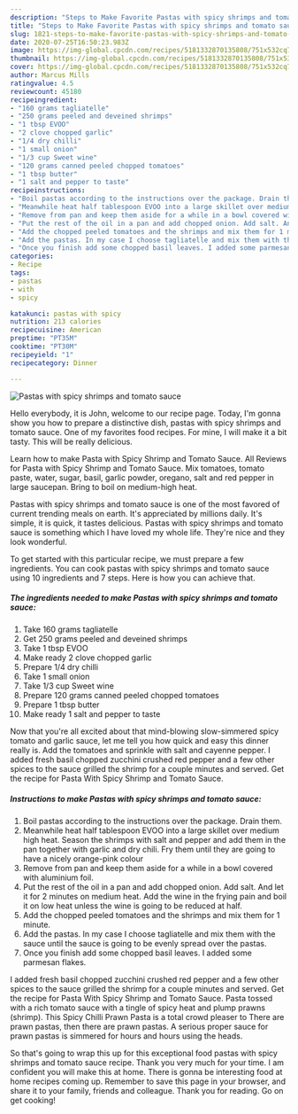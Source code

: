 ```yaml
---
description: "Steps to Make Favorite Pastas with spicy shrimps and tomato sauce"
title: "Steps to Make Favorite Pastas with spicy shrimps and tomato sauce"
slug: 1821-steps-to-make-favorite-pastas-with-spicy-shrimps-and-tomato-sauce
date: 2020-07-25T16:50:23.983Z
image: https://img-global.cpcdn.com/recipes/5181332870135808/751x532cq70/pastas-with-spicy-shrimps-and-tomato-sauce-recipe-main-photo.jpg
thumbnail: https://img-global.cpcdn.com/recipes/5181332870135808/751x532cq70/pastas-with-spicy-shrimps-and-tomato-sauce-recipe-main-photo.jpg
cover: https://img-global.cpcdn.com/recipes/5181332870135808/751x532cq70/pastas-with-spicy-shrimps-and-tomato-sauce-recipe-main-photo.jpg
author: Marcus Mills
ratingvalue: 4.5
reviewcount: 45180
recipeingredient:
- "160 grams tagliatelle"
- "250 grams peeled and deveined shrimps"
- "1 tbsp EVOO"
- "2 clove chopped garlic"
- "1/4 dry chilli"
- "1 small onion"
- "1/3 cup Sweet wine"
- "120 grams canned peeled chopped tomatoes"
- "1 tbsp butter"
- "1 salt and pepper to taste"
recipeinstructions:
- "Boil pastas according to the instructions over the package. Drain them."
- "Meanwhile heat half tablespoon EVOO into a large skillet over medium high heat. Season the shrimps with salt and pepper and add them in the pan together with garlic and dry chili. Fry them until they are going to have a nicely orange-pink colour"
- "Remove from pan and keep them aside for a while in a bowl covered with aluminium foil."
- "Put the rest of the oil in a pan and add chopped onion. Add salt. And let it for 2 minutes on medium heat. Add the wine in the frying pain and boil it on low heat unless the wine is going to be reduced at half."
- "Add the chopped peeled tomatoes and the shrimps and mix them for 1 minute."
- "Add the pastas. In my case I choose tagliatelle and mix them with the sauce until the sauce is going to be evenly spread over the pastas."
- "Once you finish add some chopped basil leaves. I added some parmesan flakes."
categories:
- Recipe
tags:
- pastas
- with
- spicy

katakunci: pastas with spicy 
nutrition: 213 calories
recipecuisine: American
preptime: "PT35M"
cooktime: "PT30M"
recipeyield: "1"
recipecategory: Dinner

---
```



![Pastas with spicy shrimps and tomato sauce](https://img-global.cpcdn.com/recipes/5181332870135808/751x532cq70/pastas-with-spicy-shrimps-and-tomato-sauce-recipe-main-photo.jpg)

Hello everybody, it is John, welcome to our recipe page. Today, I'm gonna show you how to prepare a distinctive dish, pastas with spicy shrimps and tomato sauce. One of my favorites food recipes. For mine, I will make it a bit tasty. This will be really delicious.

Learn how to make Pasta with Spicy Shrimp and Tomato Sauce. All Reviews for Pasta with Spicy Shrimp and Tomato Sauce. Mix tomatoes, tomato paste, water, sugar, basil, garlic powder, oregano, salt and red pepper in large saucepan. Bring to boil on medium-high heat.

Pastas with spicy shrimps and tomato sauce is one of the most favored of current trending meals on earth. It's appreciated by millions daily. It's simple, it is quick, it tastes delicious. Pastas with spicy shrimps and tomato sauce is something which I have loved my whole life. They're nice and they look wonderful.


To get started with this particular recipe, we must prepare a few ingredients. You can cook pastas with spicy shrimps and tomato sauce using 10 ingredients and 7 steps. Here is how you can achieve that.

<!--inarticleads1-->

##### The ingredients needed to make Pastas with spicy shrimps and tomato sauce:

1. Take 160 grams tagliatelle
1. Get 250 grams peeled and deveined shrimps
1. Take 1 tbsp EVOO
1. Make ready 2 clove chopped garlic
1. Prepare 1/4 dry chilli
1. Take 1 small onion
1. Take 1/3 cup Sweet wine
1. Prepare 120 grams canned peeled chopped tomatoes
1. Prepare 1 tbsp butter
1. Make ready 1 salt and pepper to taste


Now that you&#39;re all excited about that mind-blowing slow-simmered spicy tomato and garlic sauce, let me tell you how quick and easy this dinner really is. Add the tomatoes and sprinkle with salt and cayenne pepper. I added fresh basil chopped zucchini crushed red pepper and a few other spices to the sauce grilled the shrimp for a couple minutes and served. Get the recipe for Pasta With Spicy Shrimp and Tomato Sauce. 

<!--inarticleads2-->

##### Instructions to make Pastas with spicy shrimps and tomato sauce:

1. Boil pastas according to the instructions over the package. Drain them.
1. Meanwhile heat half tablespoon EVOO into a large skillet over medium high heat. Season the shrimps with salt and pepper and add them in the pan together with garlic and dry chili. Fry them until they are going to have a nicely orange-pink colour
1. Remove from pan and keep them aside for a while in a bowl covered with aluminium foil.
1. Put the rest of the oil in a pan and add chopped onion. Add salt. And let it for 2 minutes on medium heat. Add the wine in the frying pain and boil it on low heat unless the wine is going to be reduced at half.
1. Add the chopped peeled tomatoes and the shrimps and mix them for 1 minute.
1. Add the pastas. In my case I choose tagliatelle and mix them with the sauce until the sauce is going to be evenly spread over the pastas.
1. Once you finish add some chopped basil leaves. I added some parmesan flakes.


I added fresh basil chopped zucchini crushed red pepper and a few other spices to the sauce grilled the shrimp for a couple minutes and served. Get the recipe for Pasta With Spicy Shrimp and Tomato Sauce. Pasta tossed with a rich tomato sauce with a tingle of spicy heat and plump prawns (shrimp). This Spicy Chilli Prawn Pasta is a total crowd pleaser to There are prawn pastas, then there are prawn pastas. A serious proper sauce for prawn pastas is simmered for hours and hours using the heads. 

So that's going to wrap this up for this exceptional food pastas with spicy shrimps and tomato sauce recipe. Thank you very much for your time. I am confident you will make this at home. There is gonna be interesting food at home recipes coming up. Remember to save this page in your browser, and share it to your family, friends and colleague. Thank you for reading. Go on get cooking!
